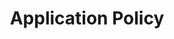 ---
title: "Application Policy"
description: "A document I wrote for Ionic Security describing how an administrator would manage application policies using the main interface. This document describes an element that was removed from the product. I cannot share any other content I produced with Ionic Security for confidentiality reasons."
tags: ["Policies", "Administrator", "Procedure"]
link: "https://drive.google.com/open?id=1JFzVmFj_uSTNCCSa7vVmr2nmRfcnRbYL"
weight: 1
draft: false
---